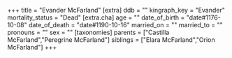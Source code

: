 +++
title = "Evander McFarland"
[extra]
ddb = ""
kingraph_key = "Evander"
mortality_status = "Dead"
[extra.cha]
age = ""
date_of_birth = "date#1176-10-08"
date_of_death = "date#1190-10-16"
married_on = ""
married_to = ""
pronouns = ""
sex = ""
[taxonomies]
parents = ["Castilla McFarland","Peregrine McFarland"]
siblings = ["Elara McFarland","Orion McFarland"]
+++

